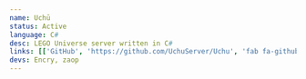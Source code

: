 ```yaml
---
name: Uchū
status: Active
language: C#
desc: LEGO Universe server written in C#
links: [['GitHub', 'https://github.com/UchuServer/Uchu', 'fab fa-github'], ['Community Discord', 'https://discord.gg/EFuTB8XZSV', 'fab fa-discord']]
devs: Encry, zaop
---
```

